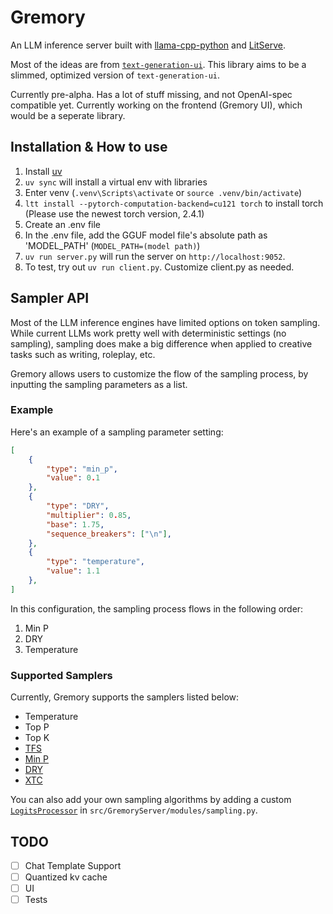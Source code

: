 # Gremory

An LLM inference server built with [llama-cpp-python](https://github.com/abetlen/llama-cpp-python) and [LitServe](https://github.com/Lightning-AI/LitServe).

Most of the ideas are from [`text-generation-ui`](https://github.com/oobabooga/text-generation-webui). This library aims to be a slimmed, optimized version of `text-generation-ui`.

Currently pre-alpha. Has a lot of stuff missing, and not OpenAI-spec compatible yet. Currently working on the frontend (Gremory UI), which would be a seperate library.

## Installation & How to use

1. Install [uv](https://docs.astral.sh/uv/getting-started/installation/)
2. `uv sync` will install a virtual env with libraries
3. Enter venv (`.venv\Scripts\activate` or `source .venv/bin/activate`)
4. `ltt install --pytorch-computation-backend=cu121 torch` to install torch (Please use the newest torch version, 2.4.1)
5. Create an .env file
6. In the .env file, add the GGUF model file's absolute path as 'MODEL_PATH' (`MODEL_PATH=(model path)`)
7. `uv run server.py` will run the server on `http://localhost:9052`.
8. To test, try out `uv run client.py`. Customize client.py as needed.

## Sampler API

Most of the LLM inference engines have limited options on token sampling. While current LLMs work pretty well with deterministic settings (no sampling), sampling does make a big difference when applied to creative tasks such as writing, roleplay, etc.

Gremory allows users to customize the flow of the sampling process, by inputting the sampling parameters as a list.

### Example

Here's an example of a sampling parameter setting:

```json
[
    {
        "type": "min_p",
        "value": 0.1
    },
    {
        "type": "DRY",
        "multiplier": 0.85,
        "base": 1.75,
        "sequence_breakers": ["\n"],
    },
    {
        "type": "temperature",
        "value": 1.1
    },
]
```

In this configuration, the sampling process flows in the following order:
1. Min P
2. DRY
3. Temperature

### Supported Samplers

Currently, Gremory supports the samplers listed below:
- Temperature
- Top P
- Top K
- [TFS](https://www.trentonbricken.com/Tail-Free-Sampling/)
- [Min P](https://github.com/huggingface/transformers/issues/27670)
- [DRY](https://github.com/oobabooga/text-generation-webui/pull/5677)
- [XTC](https://github.com/oobabooga/text-generation-webui/pull/6335)

You can also add your own sampling algorithms by adding a custom [`LogitsProcessor`](https://huggingface.co/docs/transformers/internal/generation_utils#logitsprocessor) in `src/GremoryServer/modules/sampling.py`.

## TODO
- [ ] Chat Template Support
- [ ] Quantized kv cache
- [ ] UI
- [ ] Tests